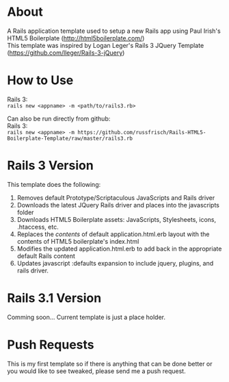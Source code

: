 About
======
A Rails application template used to setup a new Rails app using Paul Irish's HTML5 Boilerplate (http://html5boilerplate.com/)<br>
This template was inspired by Logan Leger's Rails 3 JQuery Template (https://github.com/lleger/Rails-3-jQuery)

How to Use
===========
Rails 3:<br> 
`rails new <appname> -m <path/to/rails3.rb>`<br>

Can also be run directly from github:<br>
Rails 3:<br>
`rails new <appname> -m https://github.com/russfrisch/Rails-HTML5-Boilerplate-Template/raw/master/rails3.rb`<br>

Rails 3 Version
================
This template does the following:

1.  Removes default Prototype/Scriptaculous JavaScripts and Rails driver
2.  Downloads the latest JQuery Rails driver and places into the javascripts folder
3.  Downloads HTML5 Boilerplate assets: JavaScripts, Stylesheets, icons, .htaccess, etc.
4.  Replaces the <i>contents</i> of default application.html.erb layout with the contents of HTML5 boilerplate's index.html
5.  Modifies the updated application.html.erb to add back in the appropriate default Rails content 
6.  Updates javascript :defaults expansion to include jquery, plugins, and rails driver.

Rails 3.1 Version
================
Comming soon... Current template is just a place holder.

Push Requests
==============
This is my first template so if there is anything that can be done better or you would like to see tweaked, please send me a push request.
